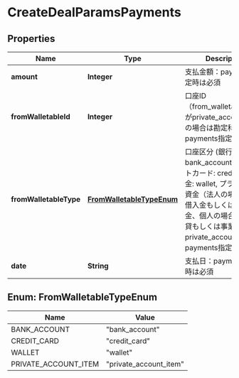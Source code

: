 

# CreateDealParamsPayments

## Properties

Name | Type | Description | Notes
------------ | ------------- | ------------- | -------------
**amount** | **Integer** | 支払金額：payments指定時は必須 | 
**fromWalletableId** | **Integer** | 口座ID（from_walletable_typeがprivate_account_itemの場合は勘定科目ID）：payments指定時は必須 | 
**fromWalletableType** | [**FromWalletableTypeEnum**](#FromWalletableTypeEnum) | 口座区分 (銀行口座: bank_account, クレジットカード: credit_card, 現金: wallet, プライベート資金（法人の場合は役員借入金もしくは役員借入金、個人の場合は事業主貸もしくは事業主借）: private_account_item)：payments指定時は必須 | 
**date** | **String** | 支払日：payments指定時は必須 | 



## Enum: FromWalletableTypeEnum

Name | Value
---- | -----
BANK_ACCOUNT | &quot;bank_account&quot;
CREDIT_CARD | &quot;credit_card&quot;
WALLET | &quot;wallet&quot;
PRIVATE_ACCOUNT_ITEM | &quot;private_account_item&quot;



